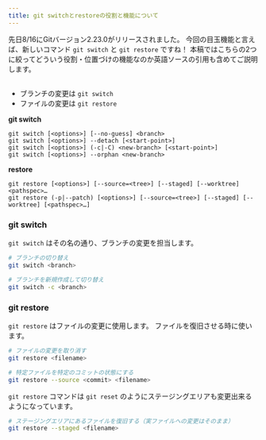```yaml
---
title: git switchとrestoreの役割と機能について
---
```


先日8/16にGitバージョン2.23.0がリリースされました。
今回の目玉機能と言えば、新しいコマンド `git switch` と `git restore` ですね！
本稿ではこちらの2つに絞ってどういう役割・位置づけの機能なのか英語ソースの引用も含めてご説明します。

##
 + ブランチの変更は `git switch`
 + ファイルの変更は `git restore`

**git switch**

```
git switch [<options>] [--no-guess] <branch>
git switch [<options>] --detach [<start-point>]
git switch [<options>] (-c|-C) <new-branch> [<start-point>]
git switch [<options>] --orphan <new-branch>
```

**restore**

```
git restore [<options>] [--source=<tree>] [--staged] [--worktree] <pathspec>…​
git restore (-p|--patch) [<options>] [--source=<tree>] [--staged] [--worktree] [<pathspec>…​]
```
### git switch
`git switch` はその名の通り、ブランチの変更を担当します。

```bash
# ブランチの切り替え
git switch <branch>

# ブランチを新規作成して切り替え
git switch -c <branch>
```

### git restore
`git restore` はファイルの変更に使用します。
ファイルを復旧させる時に使います。

```bash
# ファイルの変更を取り消す
git restore <filename>

# 特定ファイルを特定のコミットの状態にする
git restore --source <commit> <filename>
```

`git restore` コマンドは `git reset` のようにステージングエリアも変更出来るようになっています。

```bash
# ステージングエリアにあるファイルを復旧する（実ファイルへの変更はそのまま）
git restore --staged <filename>
```
